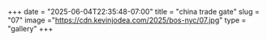 +++
date = "2025-06-04T22:35:48-07:00"
title = "china trade gate"
slug = "07"
image ="https://cdn.kevinjodea.com/2025/bos-nyc/07.jpg"
type = "gallery"
+++
